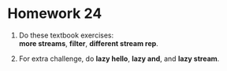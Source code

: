 # Homework 24

1. Do these textbook exercises:  
   **more streams**, **filter**, **different stream rep**.
   
2. For extra challenge, do
   **lazy hello**, **lazy and**, and **lazy stream**.
